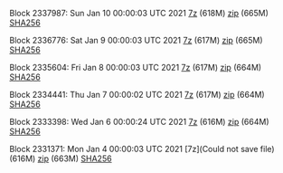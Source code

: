 Block 2337987: Sun Jan 10 00:00:03 UTC 2021 [7z](https://transfer.sh/sIy4N/bootstrap.dat.20210110.7z) (618M) [zip](https://transfer.sh/8m25z/bootstrap.dat.20210110.zip) (665M) [SHA256](https://transfer.sh/OuOK6/sha256.txt)

Block 2336776: Sat Jan  9 00:00:03 UTC 2021 [7z](https://transfer.sh/xVnRK/bootstrap.dat.20210109.7z) (617M) [zip](https://transfer.sh/gdtF3/bootstrap.dat.20210109.zip) (665M) [SHA256](https://transfer.sh/14IvVH/sha256.txt)

Block 2335604: Fri Jan  8 00:00:03 UTC 2021 [7z](https://transfer.sh/e6Eqr/bootstrap.dat.20210108.7z) (617M) [zip](https://transfer.sh/FDyz4/bootstrap.dat.20210108.zip) (664M) [SHA256](https://transfer.sh/Voxx5/sha256.txt)

Block 2334441: Thu Jan  7 00:00:02 UTC 2021 [7z](https://transfer.sh/13fCrf/bootstrap.dat.20210107.7z) (617M) [zip](https://transfer.sh/Z1wDV/bootstrap.dat.20210107.zip) (664M) [SHA256](https://transfer.sh/MuWzr/sha256.txt)

Block 2333398: Wed Jan  6 00:00:24 UTC 2021 [7z](https://transfer.sh/aUrjn/bootstrap.dat.20210106.7z) (616M) [zip](https://transfer.sh/dLGug/bootstrap.dat.20210106.zip) (664M) [SHA256](https://transfer.sh/STUMF/sha256.txt)

Block 2331371: Mon Jan  4 00:00:03 UTC 2021 [7z](Could not save file) (616M) [zip]() (663M) [SHA256]()
